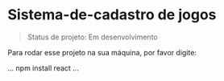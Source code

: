 # Sistema-de-cadastro de jogos

> Status de projeto: Em desenvolvimento

Para rodar esse projeto na sua máquina, por favor digite:

...
npm install react
...
